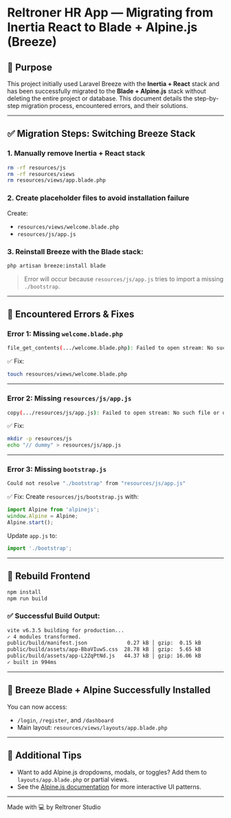 # Reltroner HR App — Migrating from Inertia React to Blade + Alpine.js (Breeze)

## 📌 Purpose
This project initially used Laravel Breeze with the **Inertia + React** stack and has been successfully migrated to the **Blade + Alpine.js** stack without deleting the entire project or database. This document details the step-by-step migration process, encountered errors, and their solutions.

---

## ✅ Migration Steps: Switching Breeze Stack

### 1. Manually remove Inertia + React stack
```bash
rm -rf resources/js
rm -rf resources/views
rm resources/views/app.blade.php
````

### 2. Create placeholder files to avoid installation failure

Create:

* `resources/views/welcome.blade.php`
* `resources/js/app.js`

### 3. Reinstall Breeze with the Blade stack:

```bash
php artisan breeze:install blade
```

> Error will occur because `resources/js/app.js` tries to import a missing `./bootstrap`.

---

## 🧨 Encountered Errors & Fixes

### Error 1: Missing `welcome.blade.php`

```bash
file_get_contents(.../welcome.blade.php): Failed to open stream: No such file or directory
```

✅ Fix:

```bash
touch resources/views/welcome.blade.php
```

---

### Error 2: Missing `resources/js/app.js`

```bash
copy(.../resources/js/app.js): Failed to open stream: No such file or directory
```

✅ Fix:

```bash
mkdir -p resources/js
echo "// dummy" > resources/js/app.js
```

---

### Error 3: Missing `bootstrap.js`

```bash
Could not resolve "./bootstrap" from "resources/js/app.js"
```

✅ Fix:
Create `resources/js/bootstrap.js` with:

```js
import Alpine from 'alpinejs';
window.Alpine = Alpine;
Alpine.start();
```

Update `app.js` to:

```js
import './bootstrap';
```

---

## 🚀 Rebuild Frontend

```bash
npm install
npm run build
```

### ✅ Successful Build Output:

```bash
vite v6.3.5 building for production...
✓ 4 modules transformed.
public/build/manifest.json             0.27 kB │ gzip:  0.15 kB
public/build/assets/app-BbaVIuwS.css  28.78 kB │ gzip:  5.65 kB
public/build/assets/app-L2ZqPtNd.js   44.37 kB │ gzip: 16.06 kB
✓ built in 994ms
```

---

## 🎉 Breeze Blade + Alpine Successfully Installed

You can now access:

* `/login`, `/register`, and `/dashboard`
* Main layout: `resources/views/layouts/app.blade.php`

---

## 🧠 Additional Tips

* Want to add Alpine.js dropdowns, modals, or toggles? Add them to `layouts/app.blade.php` or partial views.
* See the [Alpine.js documentation](https://alpinejs.dev/start-here) for more interactive UI patterns.

---

Made with 💻 by Reltroner Studio
